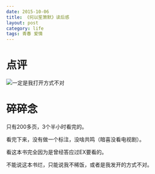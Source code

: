 ```yaml
---
date: 2015-10-06
title: 《何以笙箫默》读后感
layout: post
category: life
tags: 青春 爱情 
---
```


# 点评

![一定是我打开方式不对](http://7xj6ej.com1.z0.glb.clouddn.com/blogfccccccccccck_1.732.png)



# 碎碎念

只有200多页，3个半小时看完的。

看完下来，没有做一个标注，没啥共鸣（暗喜没看电视剧）。

看这本书完全因为是曾经答应过EX要看的。

不能说这本书烂，只能说我不稀饭，或者是我发开的方式不对。